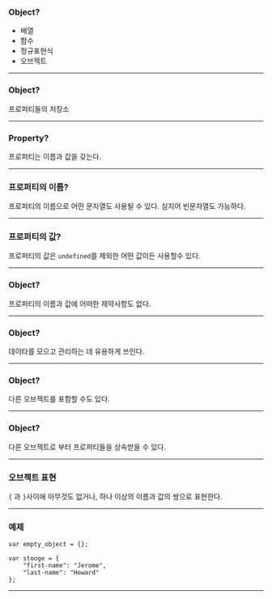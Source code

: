 ### Object?

- 배열
- 함수
- 정규표현식
- 오브젝트

* * *

### Object?

프로퍼티들의 저장소

* * *

### Property?

프로퍼티는 이름과 값을 갖는다.

* * *

### 프로퍼티의 이름?

프로퍼티의 이름으로 어떤 문자열도 사용될 수 있다. 심지어 빈문자열도 가능하다.

* * *

### 프로퍼티의 값?

프로퍼티의 값은 `undefined`를 제외한 어떤 값이든 사용할수 있다.

* * *

### Object?

프로퍼티의 이름과 값에 어떠한 제약사항도 없다.

* * *

### Object?

데이타를 모으고 관리하는 데 유용하게 쓰인다.

* * *

### Object?

다른 오브젝트를 포함할 수도 있다.

* * *

### Object?

다른 오브젝트로 부터 프로퍼티들을 상속받을 수 있다.

* * *

### 오브젝트 표현

`{` 과 `}`사이에 아무것도 없거나, 하나 이상의 이름과 값의 쌍으로 표현한다.

* * *

### 예제

``` javasript
var empty_object = {};

var stooge = {
	"first-name": "Jerome",
	"last-name": "Howard"
};
```

* * *


